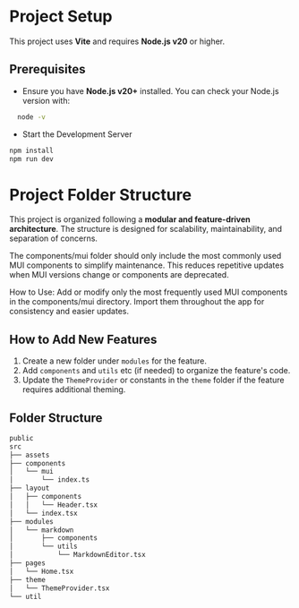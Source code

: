 # Project Setup

This project uses **Vite** and requires **Node.js v20** or higher.

## Prerequisites

- Ensure you have **Node.js v20+** installed. You can check your Node.js version with:
```bash
  node -v
```

- Start the Development Server
```bash
npm install
npm run dev
```

# Project Folder Structure

This project is organized following a **modular and feature-driven architecture**. The structure is designed for scalability, maintainability, and separation of concerns.

The components/mui folder should only include the most commonly used MUI components to simplify maintenance. This reduces repetitive updates when MUI versions change or components are deprecated.

How to Use: Add or modify only the most frequently used MUI components in the components/mui directory. Import them throughout the app for consistency and easier updates.

## How to Add New Features

1. Create a new folder under `modules` for the feature.
2. Add `components` and `utils` etc (if needed) to organize the feature's code.
3. Update the `ThemeProvider` or constants in the `theme` folder if the feature requires additional theming.

## Folder Structure
```bash
public
src
├── assets
├── components
│   └── mui
│       └── index.ts
├── layout
│   ├── components
│   │   └── Header.tsx
│   └── index.tsx
├── modules
│   └── markdown
│       ├── components
│       └── utils
│           └── MarkdownEditor.tsx
├── pages
│   └── Home.tsx
├── theme
│   └── ThemeProvider.tsx
└── util

```
